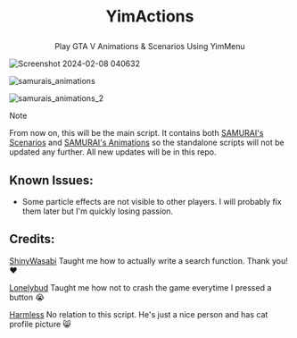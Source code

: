 # <p align="center"> YimActions </p>
<p align="center"> Play GTA V Animations &amp; Scenarios Using YimMenu </p>

![Screenshot 2024-02-08 040632](https://github.com/xesdoog/YimActions/assets/66764345/9bdde22d-0efa-4d6c-8385-6c0be1d79a99)

![samurais_animations](https://github.com/xesdoog/YimActions/assets/66764345/3c6b346f-ad66-4c9e-a840-761208fa5a0c)

![samurais_animations_2](https://github.com/xesdoog/YimActions/assets/66764345/439973c5-b3ec-435d-92b5-f09245c7138a)

> [!NOTE]
> From now on, this will be the main script. It contains both [SAMURAI's Scenarios](https://github.com/YimMenu-Lua/SAMURAI-Scenarios) and [SAMURAI's Animations](https://github.com/YimMenu-Lua/SAMURAI-Animations) so the standalone scripts will not be updated any further. All new updates will be in this repo.

## Known Issues:

- Some particle effects are not visible to other players. I will probably fix them later but I'm quickly losing passion.

## Credits:

[ShinyWasabi](https://github.com/ShinyWasabi) 
Taught me how to actually write a search function. Thank you! ❤️

[Lonelybud](https://github.com/lonelybud) 
Taught me how not to crash the game everytime I pressed a button 😭

[Harmless](https://github.com/Harmless05) 
No relation to this script. He's just a nice person and has cat profile picture 😸
